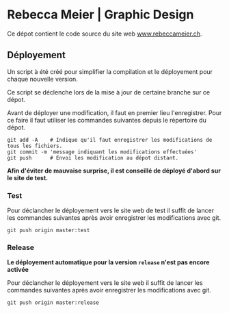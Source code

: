 # Rebecca Meier | Graphic Design

Ce dépot contient le code source du site web www.rebeccameier.ch.

## Déployement

Un script à été créé pour simplifier la compilation et le déployement pour chaque nouvelle version.

Ce script se déclenche lors de la mise à jour de certaine branche sur ce dépot.

Avant de déployer une modification, il faut en premier lieu l'enregistrer. Pour ce faire il faut utiliser les commandes suivantes depuis le répertoire du dépot.

```
git add -A    # Indique qu'il faut enregistrer les modifications de tous les fichiers.
git commit -m 'message indiquant les modifications effectuées'
git push      # Envoi les modification au dépot distant.
```

**Afin d'éviter de mauvaise surprise, il est conseillé de déployé d'abord sur le site de test.**

### Test

Pour déclancher le déployement vers le site web de test il suffit de lancer les commandes suivantes après avoir enregistrer les modifications avec git.

```
git push origin master:test
```

### Release

**Le déployement automatique pour la version `release` n'est pas encore activée**

Pour déclancher le déployement vers le site web il suffit de lancer les commandes suivantes après avoir enregistrer les modifications avec git.

```
git push origin master:release
```
